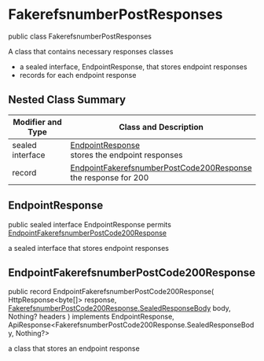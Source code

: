# FakerefsnumberPostResponses

public class FakerefsnumberPostResponses

A class that contains necessary responses classes
- a sealed interface, EndpointResponse, that stores endpoint responses
- records for each endpoint response

## Nested Class Summary
| Modifier and Type | Class and Description |
| ----------------- | --------------------- |
| sealed interface | [EndpointResponse](#endpointresponse)<br> stores the endpoint responses |
| record | [EndpointFakerefsnumberPostCode200Response](#endpointfakerefsnumberpostcode200response)<br> the response for 200 |

## EndpointResponse
public sealed interface EndpointResponse permits<br>
[EndpointFakerefsnumberPostCode200Response](#endpointfakerefsnumberpostcode200response)

a sealed interface that stores endpoint responses

## EndpointFakerefsnumberPostCode200Response
public record EndpointFakerefsnumberPostCode200Response(
    HttpResponse<byte[]> response,
    [FakerefsnumberPostCode200Response.SealedResponseBody](../../../paths/fakerefsnumber/post/responses/FakerefsnumberPostCode200Response.md#sealedresponsebody) body,
    Nothing? headers
) implements EndpointResponse, ApiResponse<FakerefsnumberPostCode200Response.SealedResponseBody, Nothing?><br>

a class that stores an endpoint response

